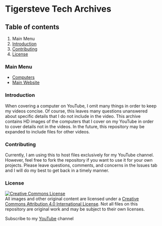 <head>
  <link rel="icon" type="image/x-icon" href="../favicon.ico">
</head>


# Tigersteve Tech Archives

## Table of contents
1. Main Menu
1. [Introduction](#introduction)
3. [Contributing](#contributing)
4. [License](#license)

### Main Menu
* [Computers](/Computers/index.md)
* [Main Website](https://tigersteve123.github.io/TigersteveTech)

### Introduction
When covering a computer on YouTube, I omit many things in order to keep my videos concise. Of course, this leaves many questions unanswered about specific details that I do not include in the video. This archive contains HD images of the computers that I cover on my YouTube in order to cover details not in the videos.
In the future, this repository may be expanded to include files for other videos.

### Contributing
Currently, I am using this to host files exclusively for my YouTube channel. However, feel free to fork the repository if you want to use it for your own projects. Please leave questions, comments, and concerns in the Issues tab and I will do my best to get back in a timely manner.

### License
[![Creative Commons License](https://i.creativecommons.org/l/by/4.0/88x31.png)][cclicense] <br />All images and other original content are licensed under a [Creative Commons Attribution 4.0 International License][cclicense].
Not all files on this repository are original work and may be subject to their own licenses.

Subscribe to my [YouTube](https://youtube.com/TigersteveTech) channel

[cclicense]: http://creativecommons.org/licenses/by/4.0/
